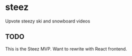 # steez
Upvote steezy ski and snowboard videos

## TODO
This is the Steez MVP. Want to rewrite with React frontend.
